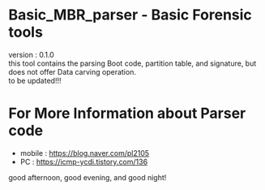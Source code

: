 # Basic_MBR_parser - Basic Forensic tools
version : 0.1.0  
this tool contains the parsing Boot code, partition table, and signature, but does not offer Data carving operation.  
to be updated!!!   
  
  
# For More Information about Parser code
- mobile : https://blog.naver.com/pl2105
- PC : https://icmp-ycdi.tistory.com/136
  
  
good afternoon, good evening, and good night!
